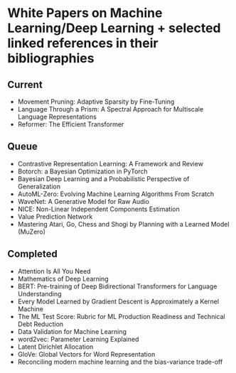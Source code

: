 # White Papers on Machine Learning/Deep Learning + selected linked references in their bibliographies

## Current
* Movement Pruning: Adaptive Sparsity by Fine-Tuning
* Language Through a Prism: A Spectral Approach for Multiscale Language Representations
* Reformer: The Efficient Transformer

## Queue
* Contrastive Representation Learning: A Framework and Review
* Botorch: a Bayesian Optimization in PyTorch
* Bayesian Deep Learning and a Probabilistic Perspective of Generalization
* AutoML-Zero: Evolving Machine Learning Algorithms From Scratch
* WaveNet: A Generative Model for Raw Audio
* NICE: Non-Linear Independent Components Estimation
* Value Prediction Network
* Mastering Atari, Go, Chess and Shogi by Planning with a Learned Model (MuZero)

## Completed
* Attention Is All You Need
* Mathematics of Deep Learning
* BERT: Pre-training of Deep Bidirectional Transformers for Language Understanding
* Every Model Learned by Gradient Descent is Approximately a Kernel Machine
* The ML Test Score: Rubric for ML Production Readiness and Technical Debt Reduction
* Data Validation for Machine Learning
* word2vec: Parameter Learning Explained
* Latent Dirichlet Allocation
* GloVe: Global Vectors for Word Representation
* Reconciling modern machine learning and the bias-variance trade-off